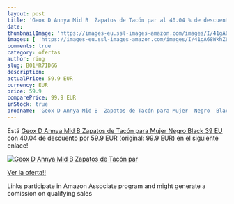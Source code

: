 ```yaml
---
layout: post
title: 'Geox D Annya Mid B  Zapatos de Tacón par al 40.04 % de descuento'
date: 
thumbnailImage: 'https://images-eu.ssl-images-amazon.com/images/I/41gA68WkhZL._SL200_.jpg'
images: [ 'https://images-eu.ssl-images-amazon.com/images/I/41gA68WkhZL._SL200_.jpg' ]
comments: true
category: ofertas
author: ring
slug: B01MR7ID6G
description:
actualPrice: 59.9 EUR
currency: EUR
price: 59.9
comparePrice: 99.9 EUR
inStock: true
prodname: 'Geox D Annya Mid B  Zapatos de Tacón para Mujer  Negro  Black   39 EU'
---
```


Está [Geox D Annya Mid B  Zapatos de Tacón para Mujer  Negro  Black   39 EU](https://www.amazon.es/dp/B01MR7ID6G/?tag=tolees-21) con 40.04 de descuento por 59.9 EUR (original: 99.9 EUR) en el siguiente enlace!

[![Geox D Annya Mid B  Zapatos de Tacón par](https://images-eu.ssl-images-amazon.com/images/I/41gA68WkhZL._SL200_.jpg)](https://www.amazon.es/dp/B01MR7ID6G/?tag=tolees-21)

[Ver la oferta!!](https://www.amazon.es/dp/B01MR7ID6G/?tag=tolees-21)

Links participate in Amazon Associate program and might generate a comission on qualifying sales


